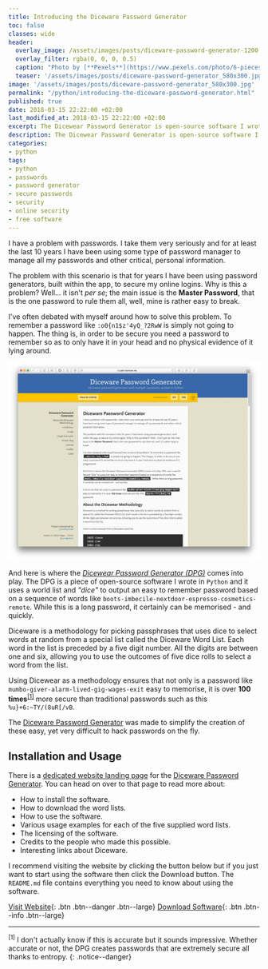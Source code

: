 ```yaml
---
title: Introducing the Diceware Password Generator
toc: false
classes: wide
header:
  overlay_image: /assets/images/posts/diceware-password-generator-1200.jpg
  overlay_filter: rgba(0, 0, 0, 0.5)
  caption: "Photo by [**Pexels**](https://www.pexels.com/photo/6-pieces-of-black-and-white-dice-37534/)"
  teaser: '/assets/images/posts/diceware-password-generator_580x300.jpg'
image: '/assets/images/posts/diceware-password-generator_580x300.jpg'
permalink: "/python/introducing-the-diceware-password-generator.html"
published: true
date: 2018-03-15 22:22:00 +02:00
last_modified_at: 2018-03-15 22:22:00 +02:00
excerpt: The Dicewear Password Generator is open-source software I wrote in Python that uses a world list and "dice" to output an easy to remember, yet highly secure password based on a sequence of words.
description: The Dicewear Password Generator is open-source software I wrote in Python that uses a world list and “dice” to output an easy to remember, yet highly secure password based on a sequence of words.
categories:
- python
tags:
- python
- passwords
- password generator
- secure passwords
- security
- online security
- free software
---
```

I have a problem with passwords. I take them very seriously and for at least the last 10 years I have been using some type of password manager to manage all my passwords and other critical, personal information.

The problem with this scenario is that for years I have been using password generators, built within the app, to secure my online logins. Why is this a problem? Well... it isn't _per se_; the main issue is the **Master Password**, that is the one password to rule them all, well, mine is rather easy to break.

I've often debated with myself around how to solve this problem. To remember a password like `:o0{n1$z'4yQ_?2RwW` is simply not going to happen. The thing is, in order to be secure you need a password to remember so as to only have it in your head and no physical evidence of it lying around. 

![Diceware Password Generator][diceware_image]

And here is where the _[Dicewear Password Generator (DPG)][dpg]_ comes into play. The DPG is a piece of open-source software I wrote in `Python` and it uses a world list and _"dice"_ to output an easy to remember password based on a sequence of words like `boots-imbecile-nextdoor-espresso-cosmetics-remote`. While this is a long password, it certainly can be memorised - and quickly.

Diceware is a methodology for picking passphrases that uses dice to select words at random from a special list called the Diceware Word List. Each word in the list is preceded by a five digit number. All the digits are between one and six, allowing you to use the outcomes of five dice rolls to select a word from the list.

Using Dicewear as a methodology ensures that not only is a password like `mumbo-giver-alarm-lived-gig-wages-exit` easy to memorise, it is over **100 times**<sup>[[1]](#footnote)</sup> more secure than traditional passwords such as this `%u}+6:~TY/(8uR[/vB`. 

The [Diceware Password Generator][dpg] was made to simplify the creation of these easy, yet very difficult to hack passwords on the fly. 

## Installation and Usage
There is a [dedicated website landing page][dpg] for the [Diceware Password Generator][dpg]. You can head on over to that page to read more about:
- How to install the software.
- How to download the word lists.
- How to use the software.
- Various usage examples for each of the five supplied word lists.
- The licensing of the software.
- Credits to the people who made this possible.
- Interesting links about Diceware.

I recommend visiting the website by clicking the button below but if you just want to start using the software then click the Download button. The `README.md` file contains everything you need to know about using the software.

[Visit Website][dpg]{: .btn .btn--danger .btn--large}
[Download Software][download]{: .btn .btn--info .btn--large}

--- 

<a name="footnote"><sup>[1]</sup></a> I don't actually know if this is accurate but it sounds impressive. Whether accurate or not, the DPG creates passwords that are extremely secure all thanks to entropy.
{: .notice--danger}

[diceware_image]: /assets/images/posts/diceware-password-generator.png
[dpg]: https://justin.hartman.me/diceware-password-generator/
[download]: https://github.com/justinhartman/diceware-password-generator/archive/master.zip
